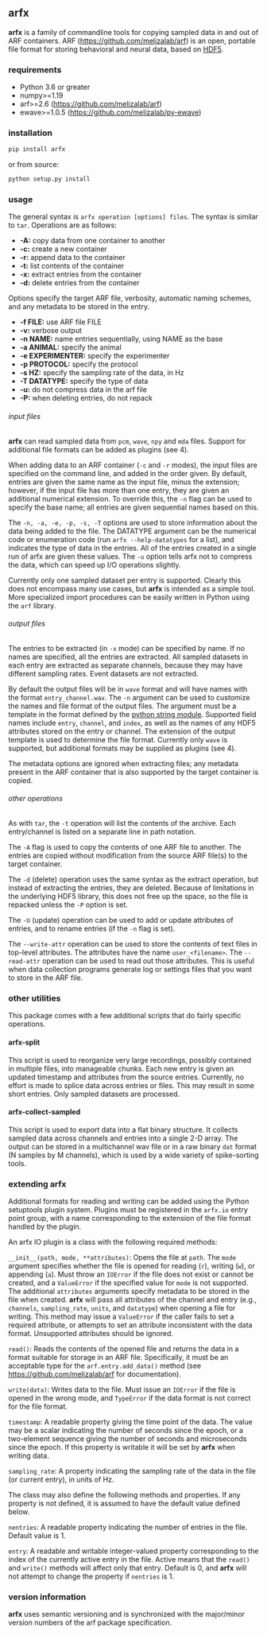 ## arfx

**arfx** is a family of commandline tools for copying sampled data in and out of ARF
containers. ARF (<https://github.com/melizalab/arf>)
is an open, portable file format for storing behavioral and neural data, based
on [HDF5](http://www.hdfgroup.org/HDF5).

### requirements

-   Python 3.6 or greater
-   numpy>=1.19
-   arf>=2.6 (<https://github.com/melizalab/arf>)
-   ewave>=1.0.5 (<https://github.com/melizalab/py-ewave>)

### installation

```bash
pip install arfx
```

or from source:

```bash
python setup.py install
```

### usage

The general syntax is `arfx operation [options] files`. The syntax is similar to `tar`. Operations are as
follows:

-   **-A:** copy data from one container to another
-   **-c:** create a new container
-   **-r:** append data to the container
-   **-t:** list contents of the container
-   **-x:** extract entries from the container
-   **-d:** delete entries from the container

Options specify the target ARF file, verbosity, automatic naming schemes, and
any metadata to be stored in the entry.

-   **-f FILE:** use ARF file FILE
-   **-v:** verbose output
-   **-n NAME:** name entries sequentially, using NAME as the base
-   **-a ANIMAL:** specify the animal
-   **-e EXPERIMENTER:** specify the experimenter
-   **-p PROTOCOL:** specify the protocol
-   **-s HZ:** specify the sampling rate of the data, in Hz
-   **-T DATATYPE:** specify the type of data
-   **-u:** do not compress data in the arf file
-   **-P:** when deleting entries, do not repack

###### input files

**arfx** can read sampled data from `pcm`, `wave`, `npy` and `mda` files. Support
for additional file formats can be added as plugins (see 4).

When adding data to an ARF container (`-c` and `-r` modes), the input files are
specified on the command line, and added in the order given. By default, entries
are given the same name as the input file, minus the extension; however, if the
input file has more than one entry, they are given an additional numerical
extension. To override this, the `-n` flag can be used to specify the base name;
all entries are given sequential names based on this.

The `-n, -a, -e, -p, -s, -T` options are used to store information about the
data being added to the file. The DATATYPE argument can be the numerical code or
enumeration code (run `arfx --help-datatypes` for a list), and indicates the
type of data in the entries. All of the entries created in a single run of arfx
are given these values. The `-u` option tells arfx not to compress the data,
which can speed up I/O operations slightly.

Currently only one sampled dataset per entry is supported. Clearly this does not
encompass many use cases, but **arfx** is intended as a simple tool. More
specialized import procedures can be easily written in Python using the `arf`
library.

###### output files

The entries to be extracted (in `-x` mode) can be specified by name. If no names
are specified, all the entries are extracted. All sampled datasets in each entry
are extracted as separate channels, because they may have different sampling
rates.  Event datasets are not extracted.

By default the output files will be in `wave` format and will have names with
the format `entry_channel.wav`. The `-n` argument can be used to customize the
names and file format of the output files. The argument must be a template in
the format defined by the [python string module](http://docs.python.org/library/string.html###format-specification-mini-language). Supported field names include
`entry`, `channel`, and `index`, as well as the names of any HDF5 attributes
stored on the entry or channel.  The extension of the output template is used
to determine the file format.  Currently only `wave` is supported, but
additional formats may be supplied as plugins (see 4).

The metadata options are ignored when extracting files; any metadata present in
the ARF container that is also supported by the target container is copied.

###### other operations

As with `tar`, the `-t` operation will list the contents of the
archive. Each entry/channel is listed on a separate line in path notation.

The `-A` flag is used to copy the contents of one ARF file to another. The
entries are copied without modification from the source ARF file(s) to the
target container.

The `-d` (delete) operation uses the same syntax as the extract operation, but
instead of extracting the entries, they are deleted. Because of limitations in
the underlying HDF5 library, this does not free up the space, so the file is
repacked unless the `-P` option is set.

The `-U` (update) operation can be used to add or update attributes of entries,
and to rename entries (if the `-n` flag is set).

The `--write-attr` operation can be used to store the contents of text files in top-level attributes. The attributes have the name `user_<filename>`. The `--read-attr` operation can be used to read out those attributes. This is useful when data collection programs generate log or settings files that you want to store in the ARF file.

### other utilities

This package comes with a few additional scripts that do fairly specific operations.

#### arfx-split

This script is used to reorganize very large recordings, possibly contained in multiple files, into manageable chunks. Each new entry is given an updated timestamp and attributes from the source entries. Currently, no effort is made to splice data across entries or files. This may result in some short
entries. Only sampled datasets are processed.

#### arfx-collect-sampled

This script is used to export data into a flat binary structure. It collects sampled data across channels and entries into a single 2-D array. The output can be stored in a multichannel wav file or in a raw binary `dat` format (N samples by M channels), which is used by a wide variety of spike-sorting tools.

### extending arfx

Additional formats for reading and writing can be added using the Python
setuptools plugin system. Plugins must be registered in the `arfx.io` entry
point group, with a name corresponding to the extension of the file format
handled by the plugin.

An arfx IO plugin is a class with the following required methods:

`__init__(path, mode, **attributes)`: Opens the file at `path`. The `mode`
argument specifies whether the file is opened for reading (`r`), writing (`w`),
or appending (`a`). Must throw an `IOError` if the file does not exist or cannot
be created, and a `ValueError` if the specified value for `mode` is not
supported. The additional `attributes` arguments specify metadata to be stored
in the file when created. **arfx** will pass all attributes of the channel and
entry (e.g., `channels`, `sampling_rate`, `units`, and `datatype`) when opening a file for writing. This method may issue a `ValueError` if the
caller fails to set a required attribute, or attempts to set an attribute
inconsistent with the data format. Unsupported attributes should be ignored.

`read()`: Reads the contents of the opened file and returns the data in a format suitable
for storage in an ARF file. Specifically, it must be an acceptable type for the
`arf.entry.add_data()` method (see <https://github.com/melizalab/arf> for
documentation).

`write(data)`: Writes data to the file. Must issue an `IOError` if the file is opened in the
wrong mode, and `TypeError` if the data format is not correct for the file
format.

`timestamp`: A readable property giving the time point of the data. The value may be a scalar
indicating the number of seconds since the epoch, or a two-element sequence
giving the number of seconds and microseconds since the epoch. If this property
is writable it will be set by **arfx** when writing data.

`sampling_rate`: A property indicating the sampling rate of the data in the file (or current
entry), in units of Hz.

The class may also define the following methods and properties. If any property
is not defined, it is assumed to have the default value defined below.

`nentries`: A readable property indicating the number of entries in the file. Default value
is 1.

`entry`: A readable and writable integer-valued property corresponding to the
index of the currently active entry in the file. Active means that the `read()`
and `write()` methods will affect only that entry. Default is 0, and **arfx**
will not attempt to change the property if `nentries` is 1.

### version information

**arfx** uses semantic versioning and is synchronized with the major/minor version
numbers of the arf package specification.
